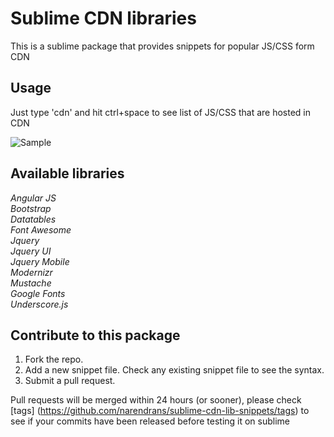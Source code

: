 Sublime CDN libraries
======

This is a sublime package that provides snippets for popular JS/CSS form CDN <br/>

## Usage
Just type 'cdn' and hit ctrl+space to see list of JS/CSS that are hosted in CDN

![Sample](https://raw.github.com/narendrans/sublime-cdn-lib-snippets/master/screenshot.png "Sample Screenshot") <br/>
## Available libraries
<em>
Angular JS<br/>
Bootstrap<br/>
Datatables<br/>
Font Awesome<br/>
Jquery<br/>
Jquery UI<br/>
Jquery Mobile<br/>
Modernizr<br/>
Mustache<br/>
Google Fonts<br/>
Underscore.js<br/>
</em>

## Contribute to this package

1. Fork the repo.<br/>
2. Add a new snippet file. Check any existing snippet file to see the syntax.<br/>
3. Submit a pull request.

Pull requests will be merged within 24 hours (or sooner), please check [tags] (https://github.com/narendrans/sublime-cdn-lib-snippets/tags) to see if your commits have been released before testing it on sublime


